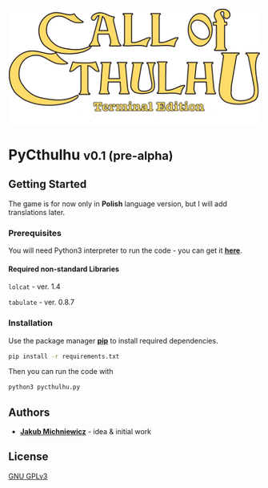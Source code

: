 ![Logo](./img/PyCthulhu-logo.png)
---
# PyCthulhu <small>v0.1 (pre-alpha)</small>

## Getting Started

The game is for now only in **Polish** language version, but I will add translations later.

### Prerequisites

You will need Python3 interpreter to run the code - you can get it [**here**](https://www.python.org/downloads/).

#### Required non-standard Libraries

`lolcat` - ver. 1.4

`tabulate` - ver. 0.8.7

### Installation

Use the package manager [**pip**](https://pip.pypa.io/en/stable/) to install required dependencies.

```bash
pip install -r requirements.txt
```

Then you can run the code with
```bash
python3 pycthulhu.py
```

## Authors

 - [**Jakub Michniewicz**](https://github.com/kubektkd) - idea & initial work 

## License

[GNU GPLv3](https://choosealicense.com/licenses/gpl-3.0/)
